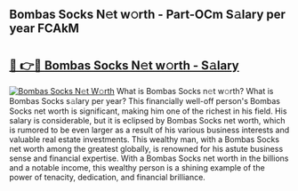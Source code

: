 ## Bombas Socks N𝚎t w𝚘rth - Part-OCm S𝚊lary per year FCAkM

# <h2><a href="http://gc05koy.nevu.top/?p=Bombas+Socks">🔗 👉🔴 Bombas Socks N𝚎t w𝚘rth - S𝚊lary</a></h2>

[![Bombas Socks N𝚎t W𝚘rth](https://i.imgur.com/Oavwk0R.jpeg)](http://gc05koy.nevu.top/?p=Bombas+Socks)
What is Bombas Socks n𝚎t w𝚘rth? What is Bombas Socks s𝚊lary per year?
This financially well-off person's Bombas Socks net worth is significant, making him one of the richest in his field. His salary is considerable, but it is eclipsed by Bombas Socks net worth, which is rumored to be even larger as a result of his various business interests and valuable real estate investments. This wealthy man, with a Bombas Socks net worth among the greatest globally, is renowned for his astute business sense and financial expertise. With a Bombas Socks net worth in the billions and a notable income, this wealthy person is a shining example of the power of tenacity, dedication, and financial brilliance.

